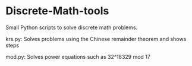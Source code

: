 # Discrete-Math-tools

Small Python scripts to solve discrete math problems.

krs.py: Solves problems using the Chinese remainder theorem and shows steps
  
mod.py: Solves power equations such as 32^18329 mod 17
